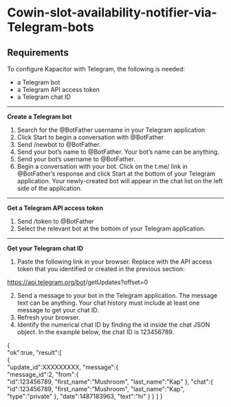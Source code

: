 # Cowin-slot-availability-notifier-via-Telegram-bots

## Requirements
To configure Kapacitor with Telegram, the following is needed:

- a Telegram bot
- a Telegram API access token
- a Telegram chat ID

***

**Create a Telegram bot**
1. Search for the @BotFather username in your Telegram application
2. Click Start to begin a conversation with @BotFather
3. Send /newbot to @BotFather.
4. Send your bot’s name to @BotFather. Your bot’s name can be anything.
5. Send your bot’s username to @BotFather.
6. Begin a conversation with your bot. Click on the t.me/<bot-username> link in @BotFather’s response and click Start at the bottom of your Telegram application. Your newly-created bot will appear in the chat list on the left side of the application.
  
***
  
**Get a Telegram API access token**
1. Send /token to @BotFather
2. Select the relevant bot at the bottom of your Telegram application.
  
***
  
**Get your Telegram chat ID**
1. Paste the following link in your browser. Replace <API-access-token> with the API access token that you identified or created in the previous section:

https://api.telegram.org/bot<API-access-token>/getUpdates?offset=0
  
2. Send a message to your bot in the Telegram application. The message text can be anything. Your chat history must include at least one message to get your chat ID.
3. Refresh your browser.
4. Identify the numerical chat ID by finding the id inside the chat JSON object. In the example below, the chat ID is 123456789.

{  
   "ok":true,
   "result":[  
      {  
         "update_id":XXXXXXXXX,
         "message":{  
            "message_id":2,
            "from":{  
               "id":123456789,
               "first_name":"Mushroom",
               "last_name":"Kap"
            },
            "chat":{  
               "id":123456789,
               "first_name":"Mushroom",
               "last_name":"Kap",
               "type":"private"
            },
            "date":1487183963,
            "text":"hi"
         }
      }
   ]
}
